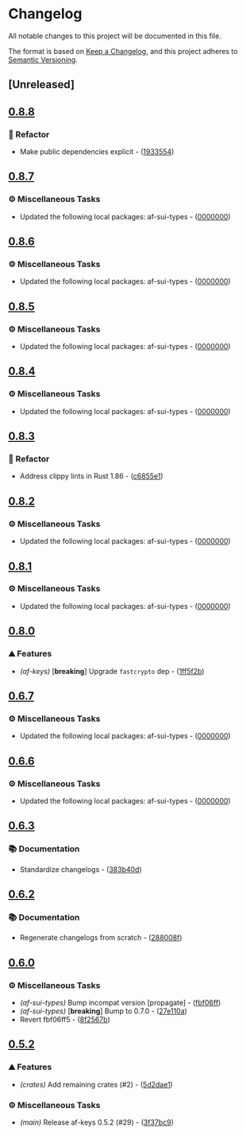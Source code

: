 # Changelog

All notable changes to this project will be documented in this file.

The format is based on [Keep a Changelog](https://keepachangelog.com/en/1.0.0/),
and this project adheres to [Semantic Versioning](https://semver.org/spec/v2.0.0.html).


## [Unreleased]

## [0.8.8](https://github.com/AftermathFinance/aftermath-sdk-rust/compare/af-keys-v0.8.7...af-keys-v0.8.8)

### 🚜 Refactor

- Make public dependencies explicit - ([1933554](https://github.com/AftermathFinance/aftermath-sdk-rust/commit/19335540faf2d55827fdfcd04aaa9c130fa306a3))


## [0.8.7](https://github.com/AftermathFinance/aftermath-sdk-rust/compare/af-keys-v0.8.6...af-keys-v0.8.7)

### ⚙️ Miscellaneous Tasks

- Updated the following local packages: af-sui-types - ([0000000](https://github.com/AftermathFinance/aftermath-sdk-rust/commit/0000000))


## [0.8.6](https://github.com/AftermathFinance/aftermath-sdk-rust/compare/af-keys-v0.8.5...af-keys-v0.8.6)

### ⚙️ Miscellaneous Tasks

- Updated the following local packages: af-sui-types - ([0000000](https://github.com/AftermathFinance/aftermath-sdk-rust/commit/0000000))


## [0.8.5](https://github.com/AftermathFinance/aftermath-sdk-rust/compare/af-keys-v0.8.4...af-keys-v0.8.5)

### ⚙️ Miscellaneous Tasks

- Updated the following local packages: af-sui-types - ([0000000](https://github.com/AftermathFinance/aftermath-sdk-rust/commit/0000000))


## [0.8.4](https://github.com/AftermathFinance/aftermath-sdk-rust/compare/af-keys-v0.8.3...af-keys-v0.8.4)

### ⚙️ Miscellaneous Tasks

- Updated the following local packages: af-sui-types - ([0000000](https://github.com/AftermathFinance/aftermath-sdk-rust/commit/0000000))


## [0.8.3](https://github.com/AftermathFinance/aftermath-sdk-rust/compare/af-keys-v0.8.2...af-keys-v0.8.3)

### 🚜 Refactor

- Address clippy lints in Rust 1.86 - ([c6855e1](https://github.com/AftermathFinance/aftermath-sdk-rust/commit/c6855e1d290ab3bdd2bba3ae9ddb24502c4ce58a))


## [0.8.2](https://github.com/AftermathFinance/aftermath-sdk-rust/compare/af-keys-v0.8.1...af-keys-v0.8.2)

### ⚙️ Miscellaneous Tasks

- Updated the following local packages: af-sui-types - ([0000000](https://github.com/AftermathFinance/aftermath-sdk-rust/commit/0000000))


## [0.8.1](https://github.com/AftermathFinance/aftermath-sdk-rust/compare/af-keys-v0.8.0...af-keys-v0.8.1)

### ⚙️ Miscellaneous Tasks

- Updated the following local packages: af-sui-types - ([0000000](https://github.com/AftermathFinance/aftermath-sdk-rust/commit/0000000))


## [0.8.0](https://github.com/AftermathFinance/aftermath-sdk-rust/compare/af-keys-v0.7.0...af-keys-v0.8.0)

### ⛰️ Features

- *(af-keys)* [**breaking**] Upgrade `fastcrypto` dep - ([1ff5f2b](https://github.com/AftermathFinance/aftermath-sdk-rust/commit/1ff5f2b3a4f6c731e442a74108757ac5e118e719))


## [0.6.7](https://github.com/AftermathFinance/aftermath-sdk-rust/compare/af-keys-v0.6.6...af-keys-v0.6.7)

### ⚙️ Miscellaneous Tasks

- Updated the following local packages: af-sui-types - ([0000000](https://github.com/AftermathFinance/aftermath-sdk-rust/commit/0000000))


## [0.6.6](https://github.com/AftermathFinance/aftermath-sdk-rust/compare/af-keys-v0.6.5...af-keys-v0.6.6)

### ⚙️ Miscellaneous Tasks

- Updated the following local packages: af-sui-types - ([0000000](https://github.com/AftermathFinance/aftermath-sdk-rust/commit/0000000))


## [0.6.3](https://github.com/AftermathFinance/aftermath-sdk-rust/compare/af-keys-v0.6.2...af-keys-v0.6.3)

### 📚 Documentation

- Standardize changelogs - ([383b40d](https://github.com/AftermathFinance/aftermath-sdk-rust/commit/383b40d75c38f637aafe06438673f71e1c57d432))


## [0.6.2](https://github.com/AftermathFinance/aftermath-sdk-rust/compare/af-keys-v0.6.1...af-keys-v0.6.2)

### 📚 Documentation

- Regenerate changelogs from scratch - ([288008f](https://github.com/AftermathFinance/aftermath-sdk-rust/commit/288008f5b60193ea34b765d8ad605cf4f25207e9))

## [0.6.0](https://github.com/AftermathFinance/aftermath-sdk-rust/compare/af-keys-v0.5.2...af-keys-v0.6.0)

### ⚙️ Miscellaneous Tasks

- *(af-sui-types)* Bump incompat version [propagate] - ([fbf06ff](https://github.com/AftermathFinance/aftermath-sdk-rust/commit/fbf06ff5b383d73297a7595b6a4ca7300bdbfbd2))
- *(af-sui-types)* [**breaking**] Bump to 0.7.0 - ([27e110a](https://github.com/AftermathFinance/aftermath-sdk-rust/commit/27e110a9455d4a1b9c4d9c1a9e4e0c85728a1e96))
- Revert fbf06ff5 - ([8f2567b](https://github.com/AftermathFinance/aftermath-sdk-rust/commit/8f2567b6efd2924092cb5a5a382a5cabeaf7fafd))

## [0.5.2](https://github.com/AftermathFinance/aftermath-sdk-rust/compare/af-keys-v0.5.1...af-keys-v0.5.2)

### ⛰️ Features

- *(crates)* Add remaining crates (#2) - ([5d2dae1](https://github.com/AftermathFinance/aftermath-sdk-rust/commit/5d2dae1392de8ed6a5af63a0e559bd3416112b35))

### ⚙️ Miscellaneous Tasks

- *(main)* Release af-keys 0.5.2 (#29) - ([3f37bc9](https://github.com/AftermathFinance/aftermath-sdk-rust/commit/3f37bc906b6c15455d6496e1b0dc15494af65bd3))

<!-- generated by git-cliff -->
